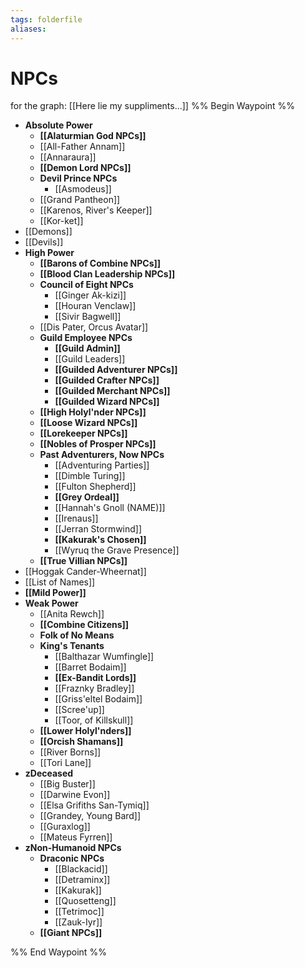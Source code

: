 ```yaml
---
tags: folderfile
aliases:
---
```



# NPCs
for the graph: [[Here lie my suppliments...]]
%% Begin Waypoint %%
- **Absolute Power**
	- **[[Alaturmian God NPCs]]**
	- [[All-Father Annam]]
	- [[Annaraura]]
	- **[[Demon Lord NPCs]]**
	- **Devil Prince NPCs**
		- [[Asmodeus]]
	- [[Grand Pantheon]]
	- [[Karenos, River's Keeper]]
	- [[Kor-ket]]
- [[Demons]]
- [[Devils]]
- **High Power**
	- **[[Barons of Combine NPCs]]**
	- **[[Blood Clan Leadership NPCs]]**
	- **Council of Eight NPCs**
		- [[Ginger Ak-kizi]]
		- [[Houran Venclaw]]
		- [[Sivir Bagwell]]
	- [[Dis Pater, Orcus Avatar]]
	- **Guild Employee NPCs**
		- **[[Guild Admin]]**
		- [[Guild Leaders]]
		- **[[Guilded Adventurer NPCs]]**
		- **[[Guilded Crafter NPCs]]**
		- **[[Guilded Merchant NPCs]]**
		- **[[Guilded Wizard NPCs]]**
	- **[[High Holyl'nder NPCs]]**
	- **[[Loose Wizard NPCs]]**
	- **[[Lorekeeper NPCs]]**
	- **[[Nobles of Prosper NPCs]]**
	- **Past Adventurers, Now NPCs**
		- [[Adventuring Parties]]
		- [[Dimble Turing]]
		- [[Fulton Shepherd]]
		- **[[Grey Ordeal]]**
		- [[Hannah's Gnoll (NAME)]]
		- [[Irenaus]]
		- [[Jerran Stormwind]]
		- **[[Kakurak's Chosen]]**
		- [[Wyruq the Grave Presence]]
	- **[[True Villian NPCs]]**
- [[Hoggak Cander-Wheernat]]
- [[List of Names]]
- **[[Mild Power]]**
- **Weak Power**
	- [[Anita Rewch]]
	- **[[Combine Citizens]]**
	- **Folk of No Means**
	- **King's Tenants**
		- [[Balthazar Wumfingle]]
		- [[Barret Bodaim]]
		- **[[Ex-Bandit Lords]]**
		- [[Fraznky Bradley]]
		- [[Griss'eltel Bodaim]]
		- [[Scree'up]]
		- [[Toor, of Killskull]]
	- **[[Lower Holyl'nders]]**
	- **[[Orcish Shamans]]**
	- [[River Borns]]
	- [[Tori Lane]]
- **zDeceased**
	- [[Big Buster]]
	- [[Darwine Evon]]
	- [[Elsa Grifiths San-Tymiq]]
	- [[Grandey, Young Bard]]
	- [[Guraxlog]]
	- [[Mateus Fyrren]]
- **zNon-Humanoid NPCs**
	- **Draconic NPCs**
		- [[Blackacid]]
		- [[Detraminx]]
		- [[Kakurak]]
		- [[Quosetteng]]
		- [[Tetrimoc]]
		- [[Zauk-Iyr]]
	- **[[Giant NPCs]]**

%% End Waypoint %%